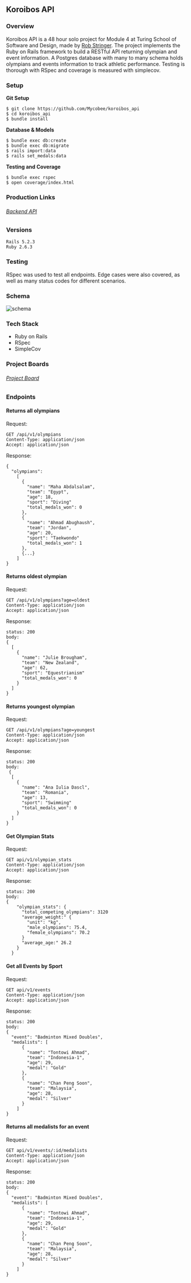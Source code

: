 ## Koroibos API

### Overview
Koroibos API is a 48 hour solo project for Module 4 at Turing School of Software and Design, made by [Rob Stringer](https://github.com/mycobee).  The project implements the Ruby on Rails framework to build a RESTful API returning olympian and event information.  A Postgres database with many to many schema holds olympians and events information to track athletic performance.  Testing is thorough with RSpec and coverage is measured with simplecov.

### Setup

**Git Setup**
```
$ git clone https://github.com/Mycobee/koroibos_api
$ cd koroibos_api
$ bundle install
```
**Database & Models**  
```
$ bundle exec db:create  
$ bundle exec db:migrate  
$ rails import:data
$ rails set_medals:data
```
**Testing and Coverage**
```   
$ bundle exec rspec
$ open coverage/index.html
```
### Production Links
###### [Backend API](https://powerful-ridge-89081.herokuapp.com/api/v1/olympians)

### Versions

`Rails 5.2.3`  
`Ruby 2.6.3`  

### Testing
RSpec was used to test all endpoints.  Edge cases were also covered, as well as many status codes for different scenarios.    

### Schema
![schema](koroibos_schema.png)

### Tech Stack
* Ruby on Rails
* RSpec
* SimpleCov


### Project Boards
###### [Project Board](https://github.com/Mycobee/koroibos_api/projects/1)

### Endpoints  

#### Returns all olympians

Request:
```
GET /api/v1/olympians
Content-Type: application/json
Accept: application/json
```
Response:
```
{
  "olympians":
    [
      {
        "name": "Maha Abdalsalam",
        "team": "Egypt",
        "age": 18,
        "sport": "Diving"
        "total_medals_won": 0
      },
      {
        "name": "Ahmad Abughaush",
        "team": "Jordan",
        "age": 20,
        "sport": "Taekwondo"
        "total_medals_won": 1
      },
      {...}
    ]
}
```

#### Returns oldest olympian

Request:
```
GET /api/v1/olympians?age=oldest
Content-Type: application/json
Accept: application/json
```
Response:
```
status: 200
body:
{
  [
    {
      "name": "Julie Brougham",
      "team": "New Zealand",
      "age": 62,
      "sport": "Equestrianism"
      "total_medals_won": 0
    }
  ]
}
```

#### Returns youngest olympian

Request:
```
GET /api/v1/olympians?age=youngest
Content-Type: application/json
Accept: application/json
```
Response:
```
status: 200
body:
 {
  [
    {
      "name": "Ana Iulia Dascl",
      "team": "Romania",
      "age": 13,
      "sport": "Swimming"
      "total_medals_won": 0
    }
  ]
}
```

#### Get Olympian Stats

Request:
```
GET api/v1/olympian_stats
Content-Type: application/json
Accept: application/json
```
Response:
```
status: 200
body:
{
    "olympian_stats": {
      "total_competing_olympians": 3120
      "average_weight:" {
        "unit": "kg",
        "male_olympians": 75.4,
        "female_olympians": 70.2
      }
      "average_age:" 26.2
    }
  }
```

#### Get all Events by Sport
Request:
```
GET api/v1/events
Content-Type: application/json
Accept: application/json
```
Response:
```
status: 200
body:
{
  "event": "Badminton Mixed Doubles",
  "medalists": [
      {
        "name": "Tontowi Ahmad",
        "team": "Indonesia-1",
        "age": 29,
        "medal": "Gold"
      },
      {
        "name": "Chan Peng Soon",
        "team": "Malaysia",
        "age": 28,
        "medal": "Silver"
      }
    ]
}
```

#### Returns all medalists for an event
Request:
```
GET api/v1/events/:id/medalists
Content-Type: application/json
Accept: application/json
```
Response:
```
status: 200
body:
{
  "event": "Badminton Mixed Doubles",
  "medalists": [
      {
        "name": "Tontowi Ahmad",
        "team": "Indonesia-1",
        "age": 29,
        "medal": "Gold"
      },
      {
        "name": "Chan Peng Soon",
        "team": "Malaysia",
        "age": 28,
        "medal": "Silver"
      }
    ]
}
```
